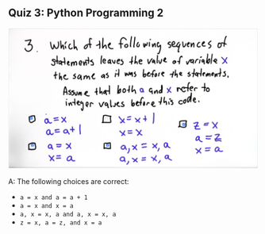 ## Quiz 3: Python Programming 2

![alt text](./media/quiz-03-python-programming-2.JPG "python programming 2")

A: The following choices are correct:
* `a = x and a = a + 1`
* `a = x and x = a`
* `a, x = x, a and a, x = x, a`
* `z = x, a = z, and x = a`
